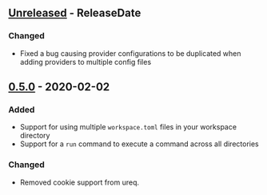 <!-- next-header -->
## [Unreleased] - ReleaseDate

### Changed
- Fixed a bug causing provider configurations to be duplicated when adding providers to multiple config files

## [0.5.0] - 2020-02-02

### Added
- Support for using multiple `workspace.toml` files in your workspace directory
- Support for a `run` command to execute a command across all directories

### Changed
- Removed cookie support from ureq.

<!-- next-url -->
[Unreleased]: https://github.com/orf/git-workspace/compare/v0.5.0...HEAD
[0.5.0]: https://github.com/orf/git-workspace/compare/v0.4.1...v0.5.0
